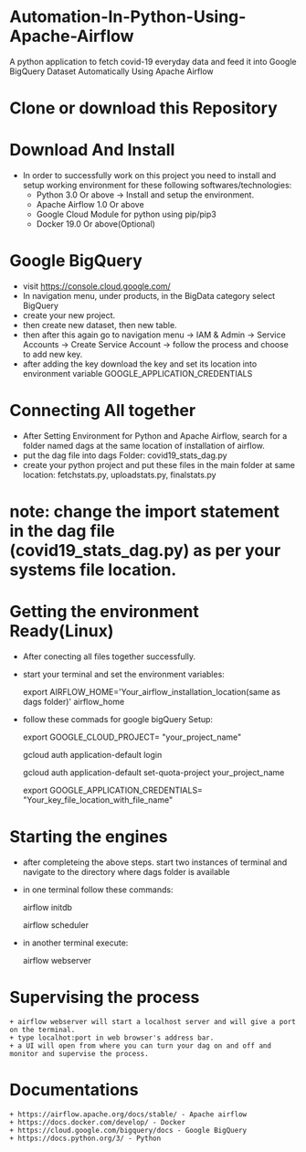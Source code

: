 # Automation-In-Python-Using-Apache-Airflow
A python application to fetch covid-19 everyday data and feed it into Google BigQuery Dataset Automatically Using Apache Airflow 

# Clone or download this Repository

# Download And Install
* In order to successfully work on this project you need to install and setup working environment for these following softwares/technologies:
  + Python 3.0 Or above -> Install and setup the environment.
  + Apache Airflow 1.0 Or above 
  + Google Cloud Module for python using pip/pip3
  + Docker 19.0 Or above(Optional)
 
 # Google BigQuery
  + visit https://console.cloud.google.com/ 
  + In navigation menu, under products, in the BigData category select BigQuery
  + create your new project.
  + then create new dataset, then new table.
  + then after this again go to navigation menu -> IAM & Admin -> Service Accounts -> Create Service Account -> follow the process and choose to add new key.
  + after adding the key download the key and set its location into environment variable GOOGLE_APPLICATION_CREDENTIALS
 
 # Connecting All together
  + After Setting Environment for Python and Apache Airflow, search for a folder named dags at the same location of installation of airflow.
  + put the dag file into dags Folder: covid19_stats_dag.py
  + create your python project and put these files in the main folder at same location: fetchstats.py, uploadstats.py, finalstats.py
  # note: change the import statement in the dag file (covid19_stats_dag.py) as per your systems file location.
 
 # Getting the environment Ready(Linux)
  + After conecting all files together successfully.
  + start your terminal and set the environment variables:
    
      export AIRFLOW_HOME='Your_airflow_installation_location(same as dags folder)' airflow_home
 
  + follow these commads for google bigQuery Setup:
 
      export GOOGLE_CLOUD_PROJECT= "your_project_name"
 
      gcloud auth application-default login
 
      gcloud auth application-default set-quota-project your_project_name
 
      export GOOGLE_APPLICATION_CREDENTIALS= "Your_key_file_location_with_file_name"    
    
  # Starting the engines
   + after completeing the above steps. start two instances of terminal and navigate to the directory where dags folder is available
   + in one terminal follow these commands:
      
      airflow initdb
      
      airflow scheduler
      
   + in another terminal execute:
      
      airflow webserver
      
  # Supervising the process
    + airflow webserver will start a localhost server and will give a port on the terminal.
    + type localhot:port in web browser's address bar.
    + a UI will open from where you can turn your dag on and off and monitor and supervise the process. 
    
  # Documentations
    + https://airflow.apache.org/docs/stable/ - Apache airflow
    + https://docs.docker.com/develop/ - Docker
    + https://cloud.google.com/bigquery/docs - Google BigQuery
    + https://docs.python.org/3/ - Python
